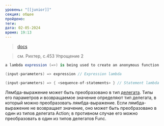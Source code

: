 ```yaml
---
уровень: "[[junior]]"
секция: общее
пройдено: 
теги: 
дата: 02-05-2024
время: 19:13
---
```

> [docs](https://learn.microsoft.com/en-us/dotnet/csharp/language-reference/operators/lambda-expressions)

> см. Рихтер, с.453 Упрощение 2

```c#
a lambda expression (=>) is being used to create an anonymous function.

(input-parameters) => expression // Expression lambda

(input-parameters) => { <sequence-of-statements> } // Statement lambda
```

Лямбда-выражение может быть преобразовано в тип [делегата](https://learn.microsoft.com/ru-ru/dotnet/csharp/language-reference/builtin-types/reference-types#the-delegate-type). Типы его параметров и возвращаемое значение определяют тип делегата, в который можно преобразовать лямбда-выражение. Если лямбда-выражение не возвращает значение, оно может быть преобразовано в один из типов делегата Action; в противном случае его можно преобразовать в один из типов делегатов Func.
